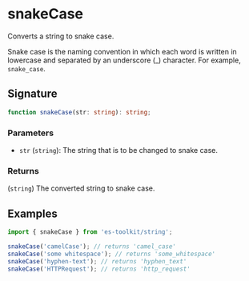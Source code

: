 # snakeCase

Converts a string to snake case.

Snake case is the naming convention in which each word is written in lowercase and separated by an underscore (\_) character. For example, `snake_case`.

## Signature

```typescript
function snakeCase(str: string): string;
```

### Parameters

- `str` (`string`): The string that is to be changed to snake case.

### Returns

(`string`) The converted string to snake case.

## Examples

```typescript
import { snakeCase } from 'es-toolkit/string';

snakeCase('camelCase'); // returns 'camel_case'
snakeCase('some whitespace'); // returns 'some_whitespace'
snakeCase('hyphen-text'); // returns 'hyphen_text'
snakeCase('HTTPRequest'); // returns 'http_request'
```
